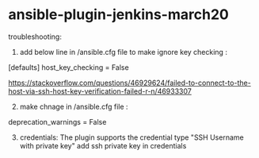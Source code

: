 # ansible-plugin-jenkins-march20

troubleshooting:

1) add below line in /ansible.cfg file to make ignore key checking :

[defaults]
host_key_checking = False

https://stackoverflow.com/questions/46929624/failed-to-connect-to-the-host-via-ssh-host-key-verification-failed-r-n/46933307

2) make chnage in /ansible.cfg file :

deprecation_warnings = False

3) credentials:  The plugin supports the credential type "SSH Username with private key"
add ssh private key in credentials
